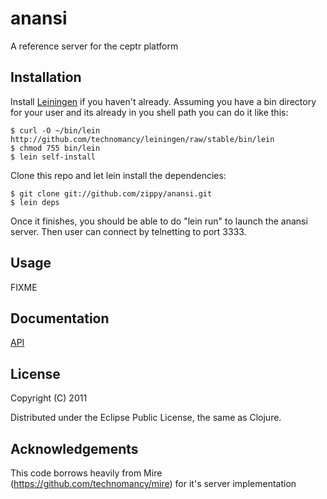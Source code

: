 # anansi

A reference server for the ceptr platform

## Installation

Install [Leiningen](http://github.com/technomancy/leiningen) if you
haven't already.  Assuming you have a bin directory for your user and
its already in you shell path you can do it like this:

    $ curl -O ~/bin/lein http://github.com/technomancy/leiningen/raw/stable/bin/lein
    $ chmod 755 bin/lein
    $ lein self-install

Clone this repo and let lein install the dependencies:

    $ git clone git://github.com/zippy/anansi.git
    $ lein deps

Once it finishes, you should be able to do "lein run" to launch the anansi server. Then
user can connect by telnetting to port 3333.

## Usage

FIXME

## Documentation

[API](http://zippy.github.com/anansi/)

## License

Copyright (C) 2011

Distributed under the Eclipse Public License, the same as Clojure.

## Acknowledgements

This code borrows heavily from Mire (https://github.com/technomancy/mire) for it's server implementation

